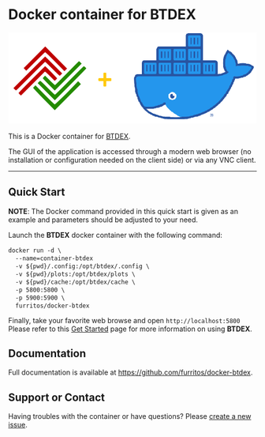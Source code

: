 # Docker container for BTDEX


[![BTDEX logo](doc/img/btdex-docker.png)](https://btdex.trade/)

This is a Docker container for [BTDEX](https://btdex.trade/).

The GUI of the application is accessed through a modern web browser (no installation or configuration needed on the client side) or via any VNC client.

---

## Quick Start

**NOTE**: The Docker command provided in this quick start is given as an example
and parameters should be adjusted to your need.

Launch the **BTDEX** docker container with the following command:
```
docker run -d \
  --name=container-btdex 
  -v ${pwd}/.config:/opt/btdex/.config \
  -v ${pwd}/plots:/opt/btdex/plots \
  -v ${pwd}/cache:/opt/btdex/cache \
  -p 5800:5800 \
  -p 5900:5900 \
  furritos/docker-btdex
```

Finally, take your favorite web browse and open `http://localhost:5800` 
Please refer to this [Get Started](https://btdex.trade/index.html#GetStarted) page for more information on using **BTDEX**.  

## Documentation

Full documentation is available at https://github.com/furritos/docker-btdex.

## Support or Contact

Having troubles with the container or have questions?  Please
[create a new issue].

[create a new issue]: https://github.com/furritos/docker-btdex/issues
